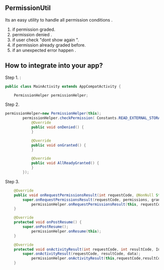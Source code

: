 
## PermissionUtil

Its an easy utility to handle all permission conditions . 
1. if permission graded. 
2. permission denied . 
3. if user check "dont show again ". 
4. if permission already graded before. 
5. if an unexpected error happen .


## How to integrate into your app?

Step 1. :

```java
public class MainActivity extends AppCompatActivity {

    PermissionHelper permissionHelper;

```
Step 2. 
```java
permissionHelper=new PermissionHelper(this);
        permissionHelper.checkPermission( Constants.READ_EXTERNAL_STORAGE, new PermissionHelper.PermissionAskListener() {
            @Override
            public void onDenied() {
            }

            @Override
            public void onGranted() {
            }

            @Override
            public void AllReadyGranted() {
            }
        });
```

Step 3. 
```java
    @Override
    public void onRequestPermissionsResult(int requestCode, @NonNull String[] permissions, @NonNull int[] grantResults) {
        super.onRequestPermissionsResult(requestCode, permissions, grantResults);
            permissionHelper.onRequestPermissionsResult(this, requestCode,permissions,grantResults);
    }

    @Override
    protected void onPostResume() {
        super.onPostResume();
            permissionHelper.onResume(this);
    }

    @Override
    protected void onActivityResult(int requestCode, int resultCode, Intent data) {
        super.onActivityResult(requestCode, resultCode, data);
            permissionHelper.onActivityResult(this,requestCode,resultCode,data);
    }
```
